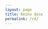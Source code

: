 ```yaml
---
layout: page
title: Reino doce
permalink: /rd/
---
```


<script language= "JavaScript">
location.href="https://chat.whatsapp.com/ESAVlxxGqldA3KZ7eo5rSw"
</script> 
